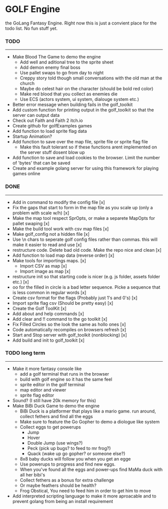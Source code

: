 # GOLF Engine
the GoLang Fantasy Engine. Right now this is just a convient place for the todo list. No fun stuff yet.

### TODO
---
* Make Blood The Game to demo the engine
  * Add well and aditional tree to the sprite sheet
  * Add demon enemy final boss
  * Use pallet swaps to go from day to night
  * Creppy story told though small conversations with the old man at the church
  * Maybe do celest hair on the character (should be bold red color)
  * Make red blood that you collect as enemies die
  * Use ECS (actors system, ui system, dialouge system etc.)
* Better error message when building fails in the golf_toolkit
* Add custom function for printing output in the golf_toolkit so that the server can output data
* Check out Faith and Faith 2 itch.io
* Create github for golfExamples games
* Add function to load sprite flag data
* Startup Animation?
* Add function to save over the map file, sprite file or sprite flag file
  * Make this fault tolerant so if these functions arent implemented on the server stuff dosent blow up
* Add function to save and load cookies to the browser. Limit the number of 'bytes' that can be saved
* Create and example golang server for using this framework for playing games online

### DONE
---
* Add in command to modify the config file [x]
* Fix the gaps that start to form in the map file as you scale up (only a problem with scale w/h) [x]
* Make the map tool respect SprOpts, or make a separete MapOpts for pallet swaping [x]
* Make the build tool work with csv map files [x]
* Make golf_config not a hidden file [x]
* Use \n chars to seperate golf config files rather than commas. this will make it easier to read and use [x]
* restructure code. Delete bad old code. Make the repo nice and clean [x]
* Add function to load map data (reverse order) [x]
* Make tools for importings maps. [x]
  * Import CSV as map [x]
  * Import image as map [x]
* restructure init so that starting code is nicer (e.g. js folder, assets folder etc.) [x]
* oo for the filled in circle is a bad letter sequence. Picke a sequence that is less common in regular words [x]
* Create csv format for the flags (Probably just 1's and 0's) [x]
* Import sprite flag csv (Should be pretty easy) [x]
* Create the Golf ToolKit [x]
* Add about and help commands [x]
* Add clear and !! command to the go toolkit [x]
* Fix Filled Circles so the look the same as hollo ones [x]
* Code automatically recompiles on browsers refresh [x]
* Start and Stop server with golf_toolkit (nonblocking) [x]
* Add build and init to golf_toolkit [x]

### TODO long term
---
* Make it more fantasy console like
  * add a golf terminal that runs in the browser
  * build with golf engine so it has the same feel
  * sprite editor in the golf terminal
  * map editor and viewer
  * sprite flag editor 
* Sound? (I still have 20k memory for this)
* Make BiBi Duck Game to demo the engine
  * BiBi Duck is a platformer that plays like a mario game. run around, collect fethers and find all the eggs
  * Make sure to feature the Go Gopher to demo a diologue like system
  * Collect eggs to get powerups
    * Jump
    * Hover
    * Double Jump (use wings?)
    * Peck (pick up bugs? to feed to mr frog?)
    * Quack (wake up go gopher? or someone else?)
  * 8x8 baby ducks will follow you when you get an egge
  * Use powerups to progress and find new eggs.
  * When you've found all the eggs and power-ups find MaMa duck with all her bibi's
  * Collect fethers as a bonus for extra challenge
  * Or maybe feathers should be health?
  * Frog Obstical, You need to feed him in order to get him to move
* Add interpreted scripting language to make it more aproacable and to prevent golang from being an install requirement